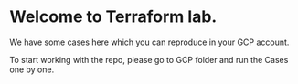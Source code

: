 # Welcome to Terraform lab. 

We have some cases here which you can reproduce in your GCP account.

To start working with the repo, please go to GCP folder and run the Cases one by one.


